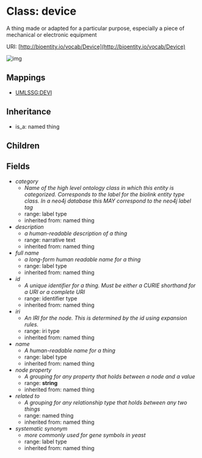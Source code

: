 # Class: device


A thing made or adapted for a particular purpose, especially a piece of mechanical or electronic equipment

URI: [http://bioentity.io/vocab/Device](http://bioentity.io/vocab/Device)

![img](http://yuml.me/diagram/nofunky;dir:TB/class/\[Device|id(i):identifier_type%20%3F;name(i):label_type%20%3F;category(i):label_type%20%3F;node_property(i):string%20%3F;iri(i):iri_type%20%3F;full_name(i):label_type%20%3F;description(i):narrative_text%20%3F;systematic_synonym(i):label_type%20%3F]-%20related%20to(i)%20%3F>\[NamedThing],%20\[NamedThing]^-\[Device])
## Mappings

 * [UMLSSG:DEVI](http://purl.obolibrary.org/obo/UMLSSG_DEVI)
## Inheritance

 *  is_a: named thing
## Children

## Fields

 * _category_
    * _Name of the high level ontology class in which this entity is categorized. Corresponds to the label for the biolink entity type class. In a neo4j database this MAY correspond to the neo4j label tag_
    * range: label type
    * inherited from: named thing
 * _description_
    * _a human-readable description of a thing_
    * range: narrative text
    * inherited from: named thing
 * _full name_
    * _a long-form human readable name for a thing_
    * range: label type
    * inherited from: named thing
 * _id_
    * _A unique identifier for a thing. Must be either a CURIE shorthand for a URI or a complete URI_
    * range: identifier type
    * inherited from: named thing
 * _iri_
    * _An IRI for the node. This is determined by the id using expansion rules._
    * range: iri type
    * inherited from: named thing
 * _name_
    * _A human-readable name for a thing_
    * range: label type
    * inherited from: named thing
 * _node property_
    * _A grouping for any property that holds between a node and a value_
    * range: **string**
    * inherited from: named thing
 * _related to_
    * _A grouping for any relationship type that holds between any two things_
    * range: named thing
    * inherited from: named thing
 * _systematic synonym_
    * _more commonly used for gene symbols in yeast_
    * range: label type
    * inherited from: named thing
